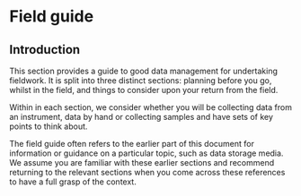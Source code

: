 
# Field guide 

## Introduction

This section provides a guide to good data management for undertaking fieldwork. It is split into three distinct sections: planning before you go, whilst in the field, and things to consider upon your return from the field. 

Within in each section, we consider whether you will be collecting data from an instrument, data by hand or collecting samples and have sets of key points to think about. 

The field guide often refers to the earlier part of this document for information or guidance on a particular topic, such as data storage media. We assume you are familiar with these earlier sections and recommend returning to the relevant sections when you come across these references to have a full grasp of the context. 